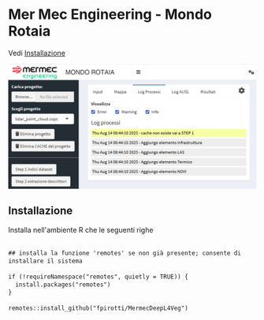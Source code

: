 # Mer Mec Engineering - Mondo Rotaia

Vedi [Installazione](#installazione)

![](images/clipboard-3706240923.png)

## Installazione

Installa nell'ambiente R che le seguenti righe

```{R}

## installa la funzione 'remotes' se non già presente; consente di installare il sistema

if (!requireNamespace("remotes", quietly = TRUE)) {
  install.packages("remotes")
}

remotes::install_github("fpirotti/MermecDeepL4Veg")


```
